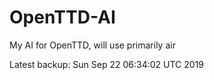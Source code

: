 # OpenTTD-AI
My AI for OpenTTD, will use primarily air

Latest backup: Sun Sep 22 06:34:02 UTC 2019
